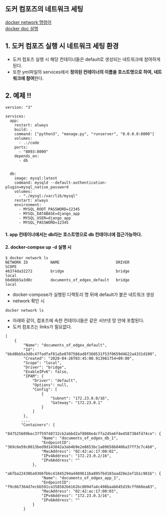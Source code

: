

## 도커 컴포즈의 네트워크 세팅  

[docker network 명령어](https://blog.d0ngd0nge.xyz/docker-network/)  
[docker doc 설명](https://docs.docker.com/compose/networking/#links)  

## 1. 도커 컴포즈 실행 시 네트워크 세팅 환경  

* 도커 컴포즈 실행 시 해당 컨테이너들은 default로 생성되는 네트워크에 참여하게 된다.  
* 또한 yml파일의 services에서 **정의된 컨테이너의 이름을 호스트명으로 하여, 네트워크에 참여**한다.  

## 2. 예제 !!  

```
version: "3"

services:
  app:
    restart: always
    build: . 
    command: ["python3", "manage.py", "runserver", "0.0.0.0:8000"]
    volumes:
      - .:/code
    ports:
      - "8093:8000"
    depends_on:
      - db


  db:
    image: mysql:latest
    command: mysqld --default-authentication-plugin=mysql_native_password
    volumes:
      - "./mysql:/var/lib/mysql"
    restart: always
    environment:
      - MYSQL_ROOT_PASSWORD=12345
      - MYSQL_DATABASE=django_app
      - MYSQL_USER=django_app
      - MYSQL_PASSWORD=12345
```

#### 1. app 컨테이너에서는 db라는 호스트명으로 db 컨테이너에 접근가능하다.  

#### 2. docker-compse up -d 실행 시  

```
$ docker network ls        
NETWORK ID          NAME                         DRIVER              SCOPE
46374da32272        bridge                       bridge              local
bbd8bb5a3d0c        documents_of_edgex_default   bridge              local
```
* docker-compose가 실행된 디렉토리 명 뒤에 default가 붙은 네트워크 생성   
* network 확인 시  
```
docker network ls
```
* 아래와 같이, 컴포즈에 속한 컨테이너들은 같은 서브넷 망 안에 포함된다.  
* 도커 컴포즈는 links가 필요없다.  
```
[
    {
        "Name": "documents_of_edgex_default",
        "Id": "bbd8bb5a3d0c47fadfaf81a5e0707566ad8f360531f53f0659d4622a4331d100",
        "Created": "2020-04-26T03:45:00.913981754+09:00",
        "Scope": "local",
        "Driver": "bridge",
        "EnableIPv6": false,
        "IPAM": {
            "Driver": "default",
            "Options": null,
            "Config": [
                {
                    "Subnet": "172.23.0.0/16",
                    "Gateway": "172.23.0.1"
                }
            ]
        },
       ....
       "Containers": {
            "847525609bec37f59748732cb2abbd2af8088e4cffa245e6f4e4587384fd74ce": {
                "Name": "documents_of_edgex_db_1",
                "EndpointID": "369c6e59c0013bed9d143042a3ab4b9e2e8653bc1a89658b8406a37ff3c7c4b0",
                "MacAddress": "02:42:ac:17:00:02",
                "IPv4Address": "172.23.0.2/16",
                "IPv6Address": ""
            },
            "a6fba22430ba9366fb6c41845294ad489611ba895f6d103aad28e2ef1b1c981b": {
                "Name": "documents_of_edgex_app_1",
                "EndpointID": "f9c6b7364d7ecbb591ca358582b6162bc8094fa4c498baab645d19cff660ea83",
                "MacAddress": "02:42:ac:17:00:03",
                "IPv4Address": "172.23.0.3/16",
                "IPv6Address": ""
            }
        }    
```



